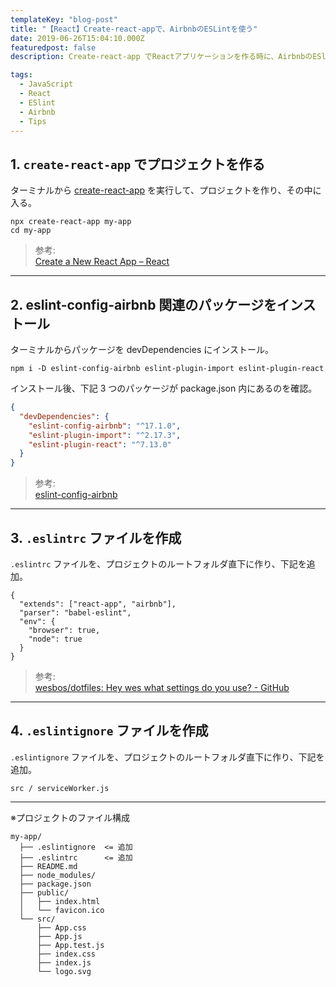 ```yaml
---
templateKey: "blog-post"
title: "【React】Create-react-appで、AirbnbのESLintを使う"
date: 2019-06-26T15:04:10.000Z
featuredpost: false
description: Create-react-app でReactアプリケーションを作る時に、AirbnbのESlintも入れたい時のメモ。

tags:
  - JavaScript
  - React
  - ESlint
  - Airbnb
  - Tips
---
```


## 1. `create-react-app` でプロジェクトを作る

ターミナルから [create-react-app](https://reactjs.org/docs/create-a-new-react-app.html) を実行して、プロジェクトを作り、その中に入る。

```text:title=Terminal
npx create-react-app my-app
cd my-app
```

> 参考:  
> [Create a New React App – React](https://reactjs.org/docs/create-a-new-react-app.html)

---

## 2. eslint-config-airbnb 関連のパッケージをインストール

ターミナルからパッケージを devDependencies にインストール。

```text:title=Terminal
npm i -D eslint-config-airbnb eslint-plugin-import eslint-plugin-react
```

インストール後、下記 3 つのパッケージが package.json 内にあるのを確認。

```json:title=package.json
{
  "devDependencies": {
    "eslint-config-airbnb": "^17.1.0",
    "eslint-plugin-import": "^2.17.3",
    "eslint-plugin-react": "^7.13.0"
  }
}
```

> 参考:  
> [eslint-config-airbnb](https://github.com/airbnb/javascript/tree/master/packages/eslint-config-airbnb)

---

## 3. `.eslintrc` ファイルを作成

`.eslintrc` ファイルを、プロジェクトのルートフォルダ直下に作り、下記を追加。

```json:title=.eslintrc
{
  "extends": ["react-app", "airbnb"],
  "parser": "babel-eslint",
  "env": {
    "browser": true,
    "node": true
  }
}
```

> 参考:  
> [wesbos/dotfiles: Hey wes what settings do you use? - GitHub](https://github.com/wesbos/dotfiles/blob/master/.eslintrc)

---

## 4. `.eslintignore` ファイルを作成

`.eslintignore` ファイルを、プロジェクトのルートフォルダ直下に作り、下記を追加。

```json:title=.eslintignore
src / serviceWorker.js
```

---

※プロジェクトのファイル構成

```json{2-3}
my-app/
  ├── .eslintignore  <= 追加
  ├── .eslintrc      <= 追加
  ├── README.md
  ├── node_modules/
  ├── package.json
  ├── public/
  │   ├── index.html
  │   └── favicon.ico
  └── src/
      ├── App.css
      ├── App.js
      ├── App.test.js
      ├── index.css
      ├── index.js
      └── logo.svg
```
